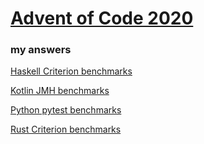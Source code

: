 # [Advent of Code 2020](https://adventofcode.com/2020)
### my answers

[Haskell Criterion benchmarks](aoc2020-bench.html)

[Kotlin JMH benchmarks](results.txt)

[Python pytest benchmarks](benchmark.svg)

[Rust Criterion benchmarks](criterion/report/index.html)
